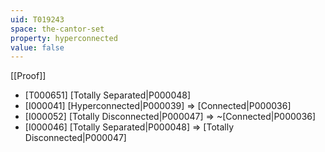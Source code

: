 ```yaml
---
uid: T019243
space: the-cantor-set
property: hyperconnected
value: false
---
```

[[Proof]]

* [T000651] [Totally Separated|P000048]
* [I000041] [Hyperconnected|P000039] => [Connected|P000036]
* [I000052] [Totally Disconnected|P000047] => ~[Connected|P000036]
* [I000046] [Totally Separated|P000048] => [Totally Disconnected|P000047]

